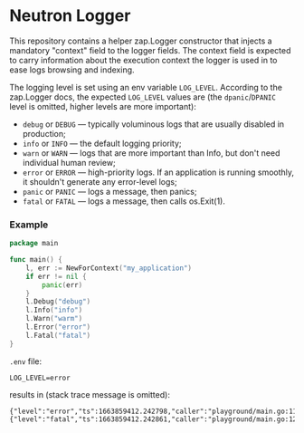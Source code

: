 # Neutron Logger

This repository contains a helper zap.Logger constructor that injects a mandatory "context" field to the logger fields. The context field is expected to carry information about the execution context the logger is used in to ease logs browsing and indexing.

The logging level is set using an env variable `LOG_LEVEL`. According to the zap.Logger docs, the expected `LOG_LEVEL` values are (the `dpanic`/`DPANIC` level is omitted, higher levels are more important):
- `debug` or `DEBUG` — typically voluminous logs that are usually disabled in production;
- `info` or `INFO` — the default logging priority;
- `warn` or `WARN` — logs that are more important than Info, but don't need individual human review;
- `error` or `ERROR` — high-priority logs. If an application is running smoothly, it shouldn't generate any error-level logs;
- `panic` or `PANIC` — logs a message, then panics;
- `fatal` or `FATAL` — logs a message, then calls os.Exit(1).

### Example

```go
package main

func main() {
	l, err := NewForContext("my_application")
	if err != nil {
		panic(err)
	}
	l.Debug("debug")
	l.Info("info")
	l.Warn("warm")
	l.Error("error")
	l.Fatal("fatal")
}
```

`.env` file:
```
LOG_LEVEL=error
```

results in (stack trace message is omitted):
```
{"level":"error","ts":1663859412.242798,"caller":"playground/main.go:11","msg":"error","context":"my_application"}
{"level":"fatal","ts":1663859412.242861,"caller":"playground/main.go:12","msg":"fatal","context":"my_application"}
```